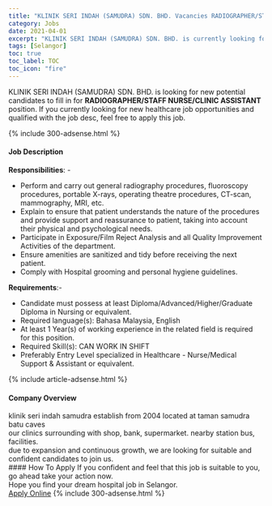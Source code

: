 ```yaml
---
title: "KLINIK SERI INDAH (SAMUDRA) SDN. BHD. Vacancies RADIOGRAPHER/STAFF NURSE/CLINIC ASSISTANT" 
category: Jobs 
date: 2021-04-01 
excerpt: "KLINIK SERI INDAH (SAMUDRA) SDN. BHD. is currently looking for suitable person to fill in the RADIOGRAPHER/STAFF NURSE/CLINIC ASSISTANT which positioned at Selangor" 
tags: [Selangor] 
toc: true 
toc_label: TOC 
toc_icon: "fire" 
--- 
```


<p>KLINIK SERI INDAH (SAMUDRA) SDN. BHD. is looking for new potential candidates to fill in for <b>RADIOGRAPHER/STAFF NURSE/CLINIC ASSISTANT</b> position. If you currently looking for new healthcare job opportunities and qualified with the job desc, feel free to apply this job.
</p>{% include 300-adsense.html %} 
<div><div><h4>Job Description</h4></div><div><div><span><div><p><strong>Responsibilities</strong>: -</p><ul><li>Perform and carry out general radiography procedures, fluoroscopy procedures, portable X-rays, operating theatre procedures, CT-scan, mammography, MRI, etc.</li><li>Explain to ensure that patient understands the nature of the procedures and provide support and reassurance to patient, taking into account their physical and psychological needs.</li><li>Participate in Exposure/Film Reject Analysis and all Quality Improvement Activities of the department.</li><li>Ensure amenities are sanitized and tidy before receiving the next patient.</li><li>Comply with Hospital grooming and personal hygiene guidelines.</li></ul><p><strong>Requirements</strong>:-</p><ul><li>Candidate must possess at least Diploma/Advanced/Higher/Graduate Diploma in Nursing or equivalent.</li><li>Required language(s):&#160;Bahasa Malaysia, English</li><li>At least 1&#160;Year(s) of working experience in the related field is required for this position.</li><li>Required Skill(s): CAN WORK IN SHIFT</li><li>Preferably Entry Level specialized in Healthcare - Nurse/Medical Support &amp; Assistant or equivalent.</li></ul></div></span></div></div></div> 
{% include article-adsense.html %} 
<div><div><h4>Company Overview</h4></div><div><div><span><div><div>klinik seri indah samudra establish from 2004 located at taman samudra batu caves</div>
<div>our clinics surrounding with shop, bank, supermarket. nearby station bus, facilities.</div>
<div>due to expansion and continuous growth, we are looking for suitable and confident candidates to join us.&#160;</div></div></span></div></div></div> 
#### How To Apply 
If you confident and feel that this job is suitable to you, go ahead take your action now. <br/> 
Hope you find your dream hospital job in Selangor. <br/> 
<a href="https://www.jobstreet.com.my/en/job/radiographer-staff-nurse-clinic-assistant-4507444?jobId=jobstreet-my-job-4507444" class="btn btn--warning" target="_blank" rel="nofollow noopenner">Apply Online</a> 
{% include 300-adsense.html %} 